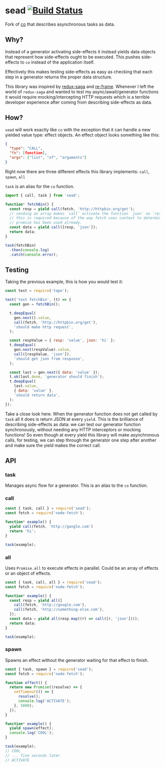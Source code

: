 # sead [![Build Status](https://travis-ci.org/neurosnap/sead.svg?branch=master)](https://travis-ci.org/neurosnap/sead)

Fork of [co](https://github.com/tj/co) that describes asynchronous tasks as data.

## Why?

Instead of a generator activating side-effects it instead yields data objects
that represent how side-effects ought to be executed.  This pushes side-effects
to `co` instead of the application itself.

Effectively this makes testing side-effects as easy as checking that each step
in a generator returns the proper data structure.

This library was inspired by [redux-saga](https://github.com/redux-saga/redux-saga)
and [re-frame](https://github.com/Day8/re-frame).  Whenever I left the world
of `redux-saga` and wanted to test my async/await/generator functions it would require
mocking/intercepting HTTP requests which is a terrible developer experience after
coming from describing side-effects as data.

## How?

`sead` will work exactly like `co` with the exception that it can handle a new
yielded value type: effect objects. An effect object looks something like this:

```json
{
  "type": "CALL",
  "fn": [function],
  "args": ["list", "of", "arguments"]
}
```

Right now there are three different effects this library implements: `call`, `spawn`, `all`

`task` is an alias for the `co` function.

```js
import { call, task } from 'sead';

function* fetchBin() {
  const resp = yield call(fetch, 'http://httpbin.org/get');
  // sending an array makes `call` activate the function `json` on `resp` object
  // this is required because of the way fetch uses context to determine if the Body
  // promise has been used already.
  const data = yield call([resp, 'json']);
  return data;
}

task(fetchBin)
  .then(console.log)
  .catch(console.error);
```

## Testing

Taking the previous example, this is how you would test it:

```js
const test = require('tape');

test('test fetchBin', (t) => {
  const gen = fetchBin();

  t.deepEqual(
    gen.next().value,
    call(fetch, 'http://httpbin.org/get'),
    'should make http request',
  );

  const respValue = { resp: 'value', json: 'hi' };
  t.deepEqual(
    gen.next(respValue).value,
    call([respValue, 'json']),
    'should get json from response',
  );

  const last = gen.next({ data: 'value' });
  t.ok(last.done, 'generator should finish');
  t.deepEqual(
    last.value,
    { data: 'value' },
    'should return data',
  );
});
```

Take a close look here.  When the generator function does not get called by `task`
all it does is return JSON at every `yield`.  This is the brilliance of describing
side-effects as data: we can test our generator function synchronously, without
needing any HTTP interceptors or mocking functions!  So even though at every yield
this library will make asynchronous calls, for testing, we can step through the
generator one step after another and make sure the yield makes the correct call.

## API

### task

Manages async flow for a generator.  This is an alias to the `co` function.

### call

```js
const { task, call } = require('sead');
const fetch = require('node-fetch');

function* example() {
  yield call(fetch, 'http://google.com')
  return 'hi';
}

task(example);
```

### all

Uses `Promise.all` to execute effects in parallel.  Could be an array of effects
or an object of effects.

```js
const { task, call, all } = require('sead');
const fetch = require('node-fetch');

function* example() {
  const resp = yield all([
    call(fetch, 'http://google.com'),
    call(fetch, 'http://something-else.com'),
  ]);
  const data = yield all(resp.map((r) => call([r, 'json'])));
  return data;
}

task(example);
```

### spawn

Spawns an effect without the generator waiting for that effect to finish.

```js
const { task, spawn } = require('sead');
const fetch = require('node-fetch');

function effect() {
  return new Promise((resolve) => {
    setTimeout(() => {
      resolve();
      console.log('ACTIVATE');
    }, 5000);
  });
}

function* example() {
  yield spawn(effect);
  console.log('COOL');
}

task(example);
// COOL
// ... five seconds later
// ACTIVATE
```
